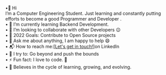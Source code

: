  •👋 Hi<br>
        I’m a Computer Engineering Student. Just learning and constantly putting efforts to become a good Programmer and Developer .<br>
•	🔭 I’m currently learning Backend Development.<br>
•	👯 I’m looking to collaborate with other Developers 😉<br>
•	🥅 2022 Goals: Contribute to Open Source projects<br>
•	💬 Ask me about anything, I am happy to help 😄<br>
•	📬 How to reach me:<a href="https://www.linkedin.com/in/sachinkumar118/">[Let's get in touch!]</a>on LinkedIn<br>
•	🧗 I try to: Go beyond and push the bounds<br>
•	⚡ Fun fact: I love to code. 🙌<br>
• 🔭 Believes in the cycle of learning, growing, and evolving.

<!---
sachinkumar118/sachinkumar118 is a ✨ special ✨ repository because its `README.md` (this file) appears on your GitHub profile.
You can click the Preview link to take a look at your changes.
--->
